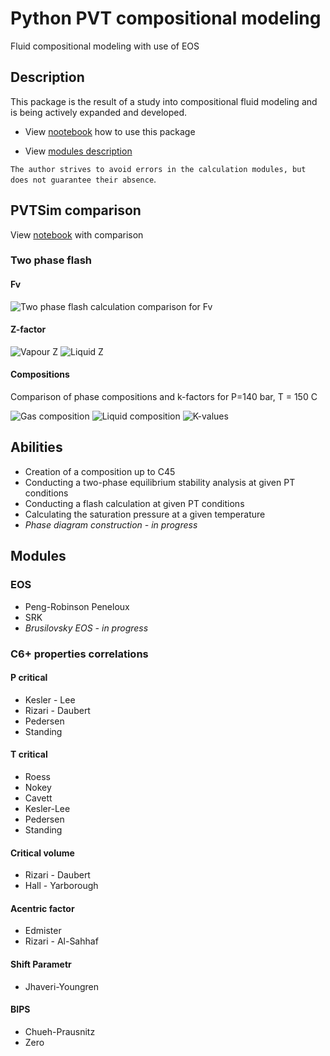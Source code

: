 # Python PVT сompositional modeling  #

Fluid compositional modeling with use of EOS


## Description ##

This package is the result of a study into compositional fluid modeling and is being actively expanded and developed.

* View [nootebook](https://github.com/SidorenkoDD/BlackBoxFluid/blob/main/code/exmp_notebooks/exmp_how_to_use.ipynb) how to use this package

* View [modules description](https://github.com/SidorenkoDD/BlackBoxFluid/blob/main/MODULES.md)



``The author strives to avoid errors in the calculation modules, but does not guarantee their absence``.

## PVTSim comparison ##
View [notebook](https://github.com/SidorenkoDD/BlackBoxFluid/blob/main/code/exmp_notebooks/exmp_pvtsim_comparison.ipynb) with comparison

### Two phase flash
#### Fv ####

![Two phase flash calculation comparison for Fv](./images/Fv_hist_error.png)

#### Z-factor ####
![Vapour Z](./images/Z_vapour_hist_error.png) 
![Liquid Z](./images/Z_liquid_hist_error.png)

#### Compositions ####
Comparison of phase compositions and k-factors for P=140 bar, T = 150 C 

![Gas composition](./images/gas_composition_error_hist.png)
![Liquid composition](./images/liquid_composition_error_hist.png)
![K-values](./images/kvals_err_hist.png)

## Abilities ##

* Creation of a composition up to C45
* Conducting a two-phase equilibrium stability analysis at given PT conditions
* Conducting a flash calculation at given PT conditions
* Calculating the saturation pressure at a given temperature
* *Phase diagram construction - in progress*



## Modules ##

### EOS ###
* Peng-Robinson Peneloux
* SRK
* *Brusilovsky EOS -  in progress*


###  С6+ properties correlations  ###

#### P critical ####
* Kesler - Lee
* Rizari - Daubert
* Pedersen
* Standing

#### T critical ####
* Roess
* Nokey
* Cavett
* Kesler-Lee
* Pedersen
* Standing

#### Critical volume ####
* Rizari - Daubert
* Hall - Yarborough

#### Acentric factor ####
* Edmister
* Rizari - Al-Sahhaf

#### Shift Parametr ####
* Jhaveri-Youngren

#### BIPS ####
* Chueh-Prausnitz
* Zero






